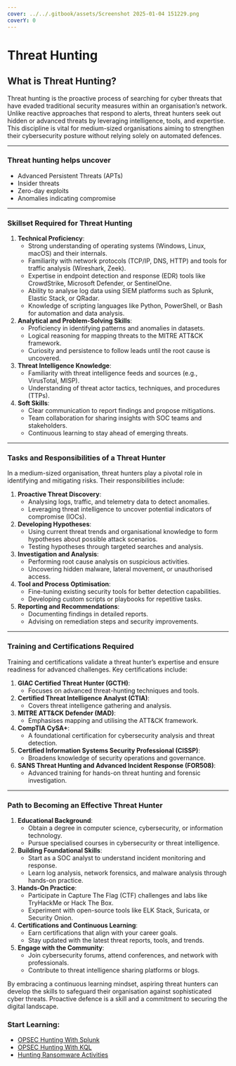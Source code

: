 ```yaml
---
cover: ../../.gitbook/assets/Screenshot 2025-01-04 151229.png
coverY: 0
---
```


# Threat Hunting

## **What is Threat Hunting?**

Threat hunting is the proactive process of searching for cyber threats that have evaded traditional security measures within an organisation’s network. Unlike reactive approaches that respond to alerts, threat hunters seek out hidden or advanced threats by leveraging intelligence, tools, and expertise. This discipline is vital for medium-sized organisations aiming to strengthen their cybersecurity posture without relying solely on automated defences.

***

### Threat hunting helps uncover

* Advanced Persistent Threats (APTs)
* Insider threats
* Zero-day exploits
* Anomalies indicating compromise

***

### **Skillset Required for Threat Hunting**

1. **Technical Proficiency**:
   * Strong understanding of operating systems (Windows, Linux, macOS) and their internals.
   * Familiarity with network protocols (TCP/IP, DNS, HTTP) and tools for traffic analysis (Wireshark, Zeek).
   * Expertise in endpoint detection and response (EDR) tools like CrowdStrike, Microsoft Defender, or SentinelOne.
   * Ability to analyse log data using SIEM platforms such as Splunk, Elastic Stack, or QRadar.
   * Knowledge of scripting languages like Python, PowerShell, or Bash for automation and data analysis.
2. **Analytical and Problem-Solving Skills**:
   * Proficiency in identifying patterns and anomalies in datasets.
   * Logical reasoning for mapping threats to the MITRE ATT\&CK framework.
   * Curiosity and persistence to follow leads until the root cause is uncovered.
3. **Threat Intelligence Knowledge**:
   * Familiarity with threat intelligence feeds and sources (e.g., VirusTotal, MISP).
   * Understanding of threat actor tactics, techniques, and procedures (TTPs).
4. **Soft Skills**:
   * Clear communication to report findings and propose mitigations.
   * Team collaboration for sharing insights with SOC teams and stakeholders.
   * Continuous learning to stay ahead of emerging threats.

***

### **Tasks and Responsibilities of a Threat Hunter**

In a medium-sized organisation, threat hunters play a pivotal role in identifying and mitigating risks. Their responsibilities include:

1. **Proactive Threat Discovery**:
   * Analysing logs, traffic, and telemetry data to detect anomalies.
   * Leveraging threat intelligence to uncover potential indicators of compromise (IOCs).
2. **Developing Hypotheses**:
   * Using current threat trends and organisational knowledge to form hypotheses about possible attack scenarios.
   * Testing hypotheses through targeted searches and analysis.
3. **Investigation and Analysis**:
   * Performing root cause analysis on suspicious activities.
   * Uncovering hidden malware, lateral movement, or unauthorised access.
4. **Tool and Process Optimisation**:
   * Fine-tuning existing security tools for better detection capabilities.
   * Developing custom scripts or playbooks for repetitive tasks.
5. **Reporting and Recommendations**:
   * Documenting findings in detailed reports.
   * Advising on remediation steps and security improvements.

***

### **Training and Certifications Required**

Training and certifications validate a threat hunter’s expertise and ensure readiness for advanced challenges. Key certifications include:

1. **GIAC Certified Threat Hunter (GCTH)**:
   * Focuses on advanced threat-hunting techniques and tools.
2. **Certified Threat Intelligence Analyst (CTIA)**:
   * Covers threat intelligence gathering and analysis.
3. **MITRE ATT\&CK Defender (MAD)**:
   * Emphasises mapping and utilising the ATT\&CK framework.
4. **CompTIA CySA+**:
   * A foundational certification for cybersecurity analysis and threat detection.
5. **Certified Information Systems Security Professional (CISSP)**:
   * Broadens knowledge of security operations and governance.
6. **SANS Threat Hunting and Advanced Incident Response (FOR508)**:
   * Advanced training for hands-on threat hunting and forensic investigation.

***

### **Path to Becoming an Effective Threat Hunter**

1. **Educational Background**:
   * Obtain a degree in computer science, cybersecurity, or information technology.
   * Pursue specialised courses in cybersecurity or threat intelligence.
2. **Building Foundational Skills**:
   * Start as a SOC analyst to understand incident monitoring and response.
   * Learn log analysis, network forensics, and malware analysis through hands-on practice.
3. **Hands-On Practice**:
   * Participate in Capture The Flag (CTF) challenges and labs like TryHackMe or Hack The Box.
   * Experiment with open-source tools like ELK Stack, Suricata, or Security Onion.
4. **Certifications and Continuous Learning**:
   * Earn certifications that align with your career goals.
   * Stay updated with the latest threat reports, tools, and trends.
5. **Engage with the Community**:
   * Join cybersecurity forums, attend conferences, and network with professionals.
   * Contribute to threat intelligence sharing platforms or blogs.

By embracing a continuous learning mindset, aspiring threat hunters can develop the skills to safeguard their organisation against sophisticated cyber threats. Proactive defence is a skill and a commitment to securing the digital landscape.

### Start Learning:

* [OPSEC Hunting With Splunk](hunting-with-splunk.md)
* [OPSEC Hunting With KQL](hunting-with-kql/)
* [Hunting Ransomware Activities](hunting-ransomware-indicators.md)
